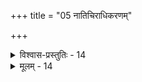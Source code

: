 +++
title = "05 नातिचिराधिकरणम्"

+++

<details><summary>विश्वास-प्रस्तुतिः - 14</summary>

14. व्योमादिस्थित्यवस्था चिरमचिरमिति व्यक्तनिर्देशहानेः  
शुक्लावस्थानयात् स्यादनियतिरिति न स्वारसिक्याः प्रवृत्तेः ।  
व्रीह्यादिभ्यो हि दुर्निष्प्रपतरमिति तु श्रूयते तेन पूर्वं  
शीघ्रं तत्तद्दशायास्त्यजनमिति परिज्ञायते वाक्यशक्त्या ॥
</details>

<details><summary>मूलम् - 14</summary>

14. व्योमादिस्थित्यवस्था चिरमचिरमिति व्यक्तनिर्देशहानेः  
शुक्लावस्थानयात् स्यादनियतिरिति न स्वारसिक्याः प्रवृत्तेः ।  
व्रीह्यादिभ्यो हि दुर्निष्प्रपतरमिति तु श्रूयते तेन पूर्वं  
शीघ्रं तत्तद्दशायास्त्यजनमिति परिज्ञायते वाक्यशक्त्या ॥
</details>